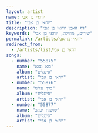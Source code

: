 ```yaml
---
layout: artist
name: יוחאי בן אבי
title: "יוחאי בן אבי"
description: "דף האמן יוחאי בן אבי"
keywords: "שירים, מוזיקה, יוחאי בן אבי"
permalink: /artists/יוחאי-בן-אבי
redirect_from:
  - /artists/list/יוחאי בן אבי
songs:
  - number: "55875"
    name: "בוא ונצא"
    album: "סינגלים"
    artist: "יוחאי בן אבי"
  - number: "55876"
    name: "ברך עלינו"
    album: "סינגלים"
    artist: "יוחאי בן אבי"
  - number: "55877"
    name: "שושנת יעקב"
    album: "סינגלים"
    artist: "יוחאי בן אבי"
---
```

